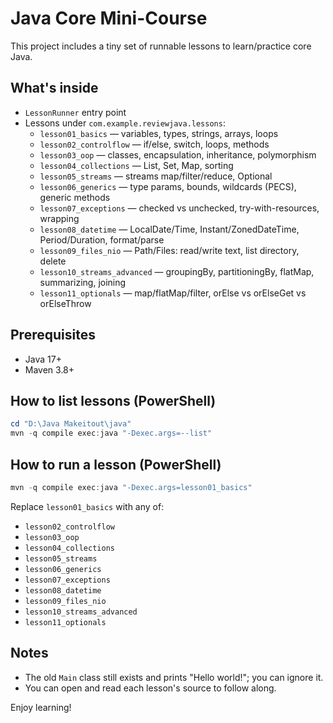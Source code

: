 # Java Core Mini-Course

This project includes a tiny set of runnable lessons to learn/practice core Java.

## What's inside
- `LessonRunner` entry point
- Lessons under `com.example.reviewjava.lessons`:
  - `lesson01_basics` — variables, types, strings, arrays, loops
  - `lesson02_controlflow` — if/else, switch, loops, methods
  - `lesson03_oop` — classes, encapsulation, inheritance, polymorphism
  - `lesson04_collections` — List, Set, Map, sorting
  - `lesson05_streams` — streams map/filter/reduce, Optional
  - `lesson06_generics` — type params, bounds, wildcards (PECS), generic methods
  - `lesson07_exceptions` — checked vs unchecked, try-with-resources, wrapping
  - `lesson08_datetime` — LocalDate/Time, Instant/ZonedDateTime, Period/Duration, format/parse
  - `lesson09_files_nio` — Path/Files: read/write text, list directory, delete
  - `lesson10_streams_advanced` — groupingBy, partitioningBy, flatMap, summarizing, joining
  - `lesson11_optionals` — map/flatMap/filter, orElse vs orElseGet vs orElseThrow

## Prerequisites
- Java 17+
- Maven 3.8+

## How to list lessons (PowerShell)
```powershell
cd "D:\Java Makeitout\java"
mvn -q compile exec:java "-Dexec.args=--list"
```

## How to run a lesson (PowerShell)
```powershell
mvn -q compile exec:java "-Dexec.args=lesson01_basics"
```
Replace `lesson01_basics` with any of:
- `lesson02_controlflow`
- `lesson03_oop`
- `lesson04_collections`
- `lesson05_streams`
 - `lesson06_generics`
 - `lesson07_exceptions`
 - `lesson08_datetime`
 - `lesson09_files_nio`
 - `lesson10_streams_advanced`
 - `lesson11_optionals`

## Notes
- The old `Main` class still exists and prints "Hello world!"; you can ignore it.
- You can open and read each lesson's source to follow along.

Enjoy learning!